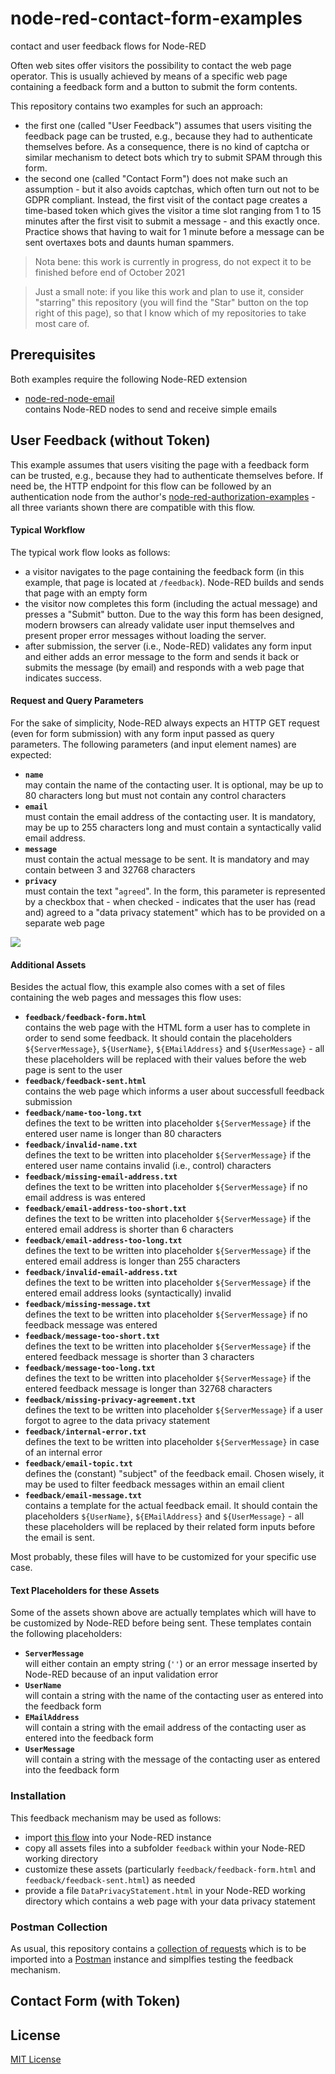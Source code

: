# node-red-contact-form-examples #

contact and user feedback flows for Node-RED

Often web sites offer visitors the possibility to contact the web page operator. This is usually achieved by means of a specific web page containing a feedback form and a button to submit the form contents.

This repository contains two examples for such an approach:

* the first one (called "User Feedback") assumes that users visiting the feedback page can be trusted, e.g., because they had to authenticate themselves before. As a consequence, there is no kind of captcha or similar mechanism to detect bots which try to submit SPAM through this form.
* the second one (called "Contact Form") does not make such an assumption - but it also avoids captchas, which often turn out not to be GDPR compliant. Instead, the first visit of the contact page creates a time-based token which gives the visitor a time slot ranging from 1 to 15 minutes after the first visit to submit a message - and this exactly once. Practice shows that having to wait for 1 minute before a message can be sent overtaxes bots and daunts human spammers. 

> Nota bene: this work is currently in progress, do not expect it to be finished before end of October 2021

> Just a small note: if you like this work and plan to use it, consider "starring" this repository (you will find the "Star" button on the top right of this page), so that I know which of my repositories to take most care of.

## Prerequisites ##

Both examples require the following Node-RED extension

* [node-red-node-email](https://github.com/node-red/node-red-nodes/tree/master/social/email)<br>contains Node-RED nodes to send and receive simple emails

## User Feedback (without Token) ##

This example assumes that users visiting the page with a feedback form can be trusted, e.g., because they had to authenticate themselves before. If need be, the HTTP endpoint for this flow can be followed by an authentication node from the author's [node-red-authorization-examples](https://github.com/rozek/node-red-authorization-examples) - all three variants shown there are compatible with this flow.

#### Typical Workflow ####

The typical work flow looks as follows:

* a visitor navigates to the page containing the feedback form (in this example, that page is located at `/feedback`). Node-RED builds and sends that page with an empty form
* the visitor now completes this form (including the actual message) and presses a "Submit" button. Due to the way this form has been designed, modern browsers can already validate user input themselves and present proper error messages without loading the server.
* after submission, the server (i.e., Node-RED) validates any form input and either adds an error message to the form and sends it back or submits the message (by email) and responds with a web page that indicates success.

#### Request and Query Parameters ####

For the sake of simplicity, Node-RED always expects an HTTP GET request (even for form submission) with any form input passed as query parameters. The following parameters (and input element names) are expected:

* **`name`**<br>may contain the name of the contacting user. It is optional, may be up to 80 characters long but must not contain any control characters
* **`email`**<br>must contain the email address of the contacting user. It is mandatory, may be up to 255 characters long and must contain a syntactically valid email address.
* **`message`**<br>must contain the actual message to be sent. It is mandatory and may contain between 3 and 32768 characters
* **`privacy`**<br>must contain the text "`agreed`". In the form, this parameter is represented by a checkbox that - when checked - indicates that the user has (read and) agreed to a "data privacy statement" which has to be provided on a separate web page

![](user-feedback.png)

#### Additional Assets ####

Besides the actual flow, this example also comes with a set of files containing the web pages and messages this flow uses:

* **`feedback/feedback-form.html`**<br>contains the web page with the HTML form a user has to complete in order to send some feedback. It should contain the placeholders `${ServerMessage}`, `${UserName}`, `${EMailAddress}` and `${UserMessage}` - all these placeholders will be replaced with their values before the web page is sent to the user
* **`feedback/feedback-sent.html`**<br>contains the web page which informs a user about successfull feedback submission
* **`feedback/name-too-long.txt`**<br>defines the text to be written into placeholder `${ServerMessage}` if the entered user name is longer than 80 characters
* **`feedback/invalid-name.txt`**<br>defines the text to be written into placeholder `${ServerMessage}` if the entered user name contains invalid (i.e., control) characters
* **`feedback/missing-email-address.txt`**<br>defines the text to be written into placeholder `${ServerMessage}` if no email address is was entered
* **`feedback/email-address-too-short.txt`**<br>defines the text to be written into placeholder `${ServerMessage}` if the entered email address is shorter than 6 characters
* **`feedback/email-address-too-long.txt`**<br>defines the text to be written into placeholder `${ServerMessage}` if the entered email address is longer than 255 characters
* **`feedback/invalid-email-address.txt`**<br>defines the text to be written into placeholder `${ServerMessage}` if the entered email address looks (syntactically) invalid
* **`feedback/missing-message.txt`**<br>defines the text to be written into placeholder `${ServerMessage}` if no feedback message was entered
* **`feedback/message-too-short.txt`**<br>defines the text to be written into placeholder `${ServerMessage}` if the entered feedback message is shorter than 3 characters
* **`feedback/message-too-long.txt`**<br>defines the text to be written into placeholder `${ServerMessage}` if the entered feedback message is longer than 32768 characters
* **`feedback/missing-privacy-agreement.txt`**<br>defines the text to be written into placeholder `${ServerMessage}` if a user forgot to agree to the data privacy statement 
* **`feedback/internal-error.txt`**<br>defines the text to be written into placeholder `${ServerMessage}` in case of an internal error
* **`feedback/email-topic.txt`**<br>defines the (constant) "subject" of the feedback email. Chosen wisely, it may be used to filter feedback messages within an email client
* **`feedback/email-message.txt`**<br>contains a template for the actual feedback email. It should contain the placeholders `${UserName}`, `${EMailAddress}` and `${UserMessage}` - all these placeholders will be replaced by their related form inputs before the email is sent.

Most probably, these files will have to be customized for your specific use case.

#### Text Placeholders for these Assets ####

Some of the assets shown above are actually templates which will have to be customized by Node-RED before being sent. These templates contain the following placeholders:

* **`ServerMessage`**<br>will either contain an empty string (`''`) or an error message inserted by Node-RED because of an input validation error
* **`UserName`**<br>will contain a string with the name of the contacting user as entered into the feedback form
* **`EMailAddress`**<br>will contain a string with the email address of the contacting user as entered into the feedback form
* **`UserMessage`**<br>will contain a string with the message of the contacting user as entered into the feedback form

### Installation ###

This feedback mechanism may be used as follows:

* import [this flow](feedback.json) into your Node-RED instance
* copy all assets files into a subfolder `feedback` within your Node-RED working directory
* customize these assets (particularly `feedback/feedback-form.html` and `feedback/feedback-sent.html`) as needed
* provide a file `DataPrivacyStatement.html` in your Node-RED working directory which contains a web page with your data privacy statement

### Postman Collection ###

As usual, this repository contains a [collection of requests](PostmanCollection.json) which is to be imported into a [Postman](https://www.postman.com/) instance and simplfies testing the feedback mechanism.

## Contact Form (with Token) ##


## License ##

[MIT License](LICENSE.md)
